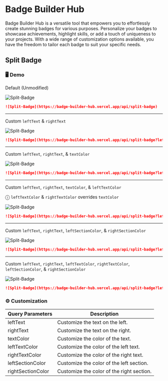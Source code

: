 # Badge Builder Hub
Badge Builder Hub is a versatile tool that empowers you to effortlessly create stunning badges for various purposes. Personalize your badges to showcase achievements, highlight skills, or add a touch of uniqueness to your projects. With a wide range of customization options available, you have the freedom to tailor each badge to suit your specific needs.


## Split Badge

### 🖥️ Demo

Default (Unmodified)

![Split-Badge](https://badge-builder-hub.vercel.app/api/split-badge)

```md
![Split-Badge](https://badge-builder-hub.vercel.app/api/split-badge)
```

---

Custom `leftText` & `rightText`

![Split-Badge](https://badge-builder-hub.vercel.app/api/split-badge?leftText=Hello&rightText=World)

```md
![Split-Badge](https://badge-builder-hub.vercel.app/api/split-badge?leftText=Hello&rightText=World)
```

---

Custom `leftText`, `rightText`, & `textColor`

![Split-Badge](https://badge-builder-hub.vercel.app/api/split-badge?leftText=Hello&rightText=World&textColor=000)

```md
![Split-Badge](https://badge-builder-hub.vercel.app/api/split-badge?leftText=Hello&rightText=World&textColor=000)
```

---

Custom `leftText`, `rightText`, `textColor`, & `leftTextColor`

&#9432; `leftTextColor` & `rightTextColor` overrides `textColor`

![Split-Badge](https://badge-builder-hub.vercel.app/api/split-badge?leftText=Hello&rightText=World&textColor=000&leftTextColor=f5f5f5)

```md
![Split-Badge](https://badge-builder-hub.vercel.app/api/split-badge?leftText=Hello&rightText=World&textColor=000&leftTextColor=f5f5f5)
```

---

Custom `leftText`, `rightText`, `leftSectionColor`, & `rightSectionColor`

![Split-Badge](https://badge-builder-hub.vercel.app/api/split-badge?leftText=Hello&rightText=World&leftSectionColor=333&rightSectionColor=6660e0)

```md
![Split-Badge](https://badge-builder-hub.vercel.app/api/split-badge?leftText=Hello&rightText=World&leftSectionColor=333&rightSectionColor=6660e0)
```

---

Custom `leftText`, `rightText`, `leftTextColor`, `rightTextColor`, `leftSectionColor`, & `rightSectionColor`

![Split-Badge](https://badge-builder-hub.vercel.app/api/split-badge?leftText=Hello&rightText=World&leftTextColor=3BA6E5&rightTextColor=333&leftSectionColor=333&rightSectionColor=3BA6E5)

```md
![Split-Badge](https://badge-builder-hub.vercel.app/api/split-badge?leftText=Hello&rightText=World&leftTextColor=3BA6E5&rightTextColor=333&leftSectionColor=333&rightSectionColor=3BA6E5)
```

### ⚙️ Customization

| Query Parameters  | Description                               |
| ----------------- | ----------------------------------------- |
| leftText          | Customize the text on the left.           |
| rightText         | Customize the text on the right.          |
| textColor         | Customize the color of the text.          |
| leftTextColor     | Customize the color of the left text.     |
| rightTextColor    | Customize the color of the right text.    |
| leftSectionColor  | Customize the color of the left section.  |
| rightSectionColor | Customize the color of the right section. |